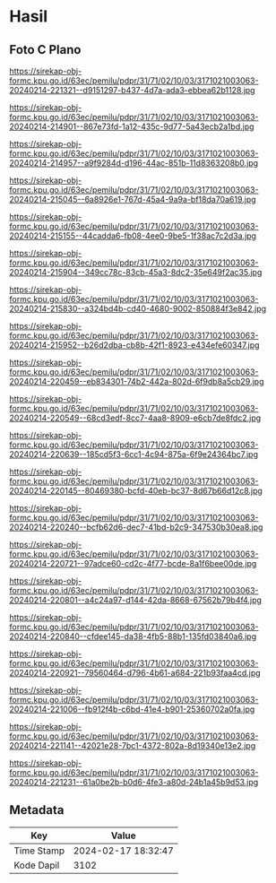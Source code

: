 # Hasil

## Foto C Plano

https://sirekap-obj-formc.kpu.go.id/63ec/pemilu/pdpr/31/71/02/10/03/3171021003063-20240214-221321--d9151297-b437-4d7a-ada3-ebbea62b1128.jpg

https://sirekap-obj-formc.kpu.go.id/63ec/pemilu/pdpr/31/71/02/10/03/3171021003063-20240214-214901--867e73fd-1a12-435c-9d77-5a43ecb2a1bd.jpg

https://sirekap-obj-formc.kpu.go.id/63ec/pemilu/pdpr/31/71/02/10/03/3171021003063-20240214-214957--a9f9284d-d196-44ac-851b-11d8363208b0.jpg

https://sirekap-obj-formc.kpu.go.id/63ec/pemilu/pdpr/31/71/02/10/03/3171021003063-20240214-215045--6a8926e1-767d-45a4-9a9a-bf18da70a619.jpg

https://sirekap-obj-formc.kpu.go.id/63ec/pemilu/pdpr/31/71/02/10/03/3171021003063-20240214-215155--44cadda6-fb08-4ee0-9be5-1f38ac7c2d3a.jpg

https://sirekap-obj-formc.kpu.go.id/63ec/pemilu/pdpr/31/71/02/10/03/3171021003063-20240214-215904--349cc78c-83cb-45a3-8dc2-35e649f2ac35.jpg

https://sirekap-obj-formc.kpu.go.id/63ec/pemilu/pdpr/31/71/02/10/03/3171021003063-20240214-215830--a324bd4b-cd40-4680-9002-850884f3e842.jpg

https://sirekap-obj-formc.kpu.go.id/63ec/pemilu/pdpr/31/71/02/10/03/3171021003063-20240214-215952--b26d2dba-cb8b-42f1-8923-e434efe60347.jpg

https://sirekap-obj-formc.kpu.go.id/63ec/pemilu/pdpr/31/71/02/10/03/3171021003063-20240214-220459--eb834301-74b2-442a-802d-6f9db8a5cb29.jpg

https://sirekap-obj-formc.kpu.go.id/63ec/pemilu/pdpr/31/71/02/10/03/3171021003063-20240214-220549--68cd3edf-8cc7-4aa8-8909-e6cb7de8fdc2.jpg

https://sirekap-obj-formc.kpu.go.id/63ec/pemilu/pdpr/31/71/02/10/03/3171021003063-20240214-220639--185cd5f3-6cc1-4c94-875a-6f9e24364bc7.jpg

https://sirekap-obj-formc.kpu.go.id/63ec/pemilu/pdpr/31/71/02/10/03/3171021003063-20240214-220145--80469380-bcfd-40eb-bc37-8d67b66d12c8.jpg

https://sirekap-obj-formc.kpu.go.id/63ec/pemilu/pdpr/31/71/02/10/03/3171021003063-20240214-220240--bcfb62d6-dec7-41bd-b2c9-347530b30ea8.jpg

https://sirekap-obj-formc.kpu.go.id/63ec/pemilu/pdpr/31/71/02/10/03/3171021003063-20240214-220721--97adce60-cd2c-4f77-bcde-8a1f6bee00de.jpg

https://sirekap-obj-formc.kpu.go.id/63ec/pemilu/pdpr/31/71/02/10/03/3171021003063-20240214-220801--a4c24a97-d144-42da-8668-67562b79b4f4.jpg

https://sirekap-obj-formc.kpu.go.id/63ec/pemilu/pdpr/31/71/02/10/03/3171021003063-20240214-220840--cfdee145-da38-4fb5-88b1-135fd03840a6.jpg

https://sirekap-obj-formc.kpu.go.id/63ec/pemilu/pdpr/31/71/02/10/03/3171021003063-20240214-220921--79560464-d796-4b61-a684-221b93faa4cd.jpg

https://sirekap-obj-formc.kpu.go.id/63ec/pemilu/pdpr/31/71/02/10/03/3171021003063-20240214-221006--fb912f4b-c6bd-41e4-b901-25360702a0fa.jpg

https://sirekap-obj-formc.kpu.go.id/63ec/pemilu/pdpr/31/71/02/10/03/3171021003063-20240214-221141--42021e28-7bc1-4372-802a-8d19340e13e2.jpg

https://sirekap-obj-formc.kpu.go.id/63ec/pemilu/pdpr/31/71/02/10/03/3171021003063-20240214-221231--61a0be2b-b0d6-4fe3-a80d-24b1a45b9d53.jpg


## Metadata

| Key        | Value               |
| ---------- | ------------------- |
| Time Stamp | 2024-02-17 18:32:47 |
| Kode Dapil | 3102                |



